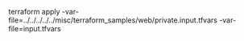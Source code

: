 terraform apply -var-file=../../../../../misc/terraform_samples/web/private.input.tfvars -var-file=input.tfvars
